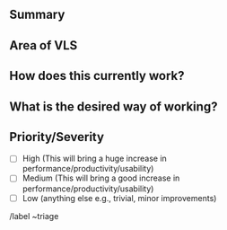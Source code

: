 ## Summary
<!-- Outline the issue being faced, and why this needs to change !-->

## Area of VLS
<!-- This might only be one part, but may involve multiple sections !-->

## How does this currently work?
<!-- The current process, and any associated business rules !-->

## What is the desired way of working?
<!-- After the change, what should the process be, and what should the business rules be !-->

## Priority/Severity
<!-- Please provide information on what factors contribute to this priority/severity. The priority and severity assigned may be different to this !-->
- [ ] High (This will bring a huge increase in performance/productivity/usability)
- [ ] Medium (This will bring a good increase in performance/productivity/usability)
- [ ] Low (anything else e.g., trivial, minor improvements)

<!-- Please do not change the below as it helps us to classify new issues. You are welcome to choose additional labels as needed. -->
/label ~triage